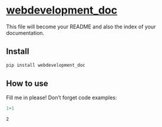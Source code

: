 # [webdevelopment_doc](https://bthek1.github.io/webdevelopment_doc/)

<!-- WARNING: THIS FILE WAS AUTOGENERATED! DO NOT EDIT! -->

This file will become your README and also the index of your
documentation.

## Install

``` sh
pip install webdevelopment_doc
```

## How to use

Fill me in please! Don’t forget code examples:

``` python
1+1
```

    2
